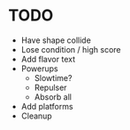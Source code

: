 # TODO
* Have shape collide
* Lose condition / high score
* Add flavor text
* Powerups
  * Slowtime?
  * Repulser
  * Absorb all
* Add platforms
* Cleanup